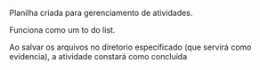 Planilha criada para gerenciamento de atividades.

Funciona como um to do list.

Ao salvar os arquivos no diretorio especificado (que servirá como evidencia), a atividade constará como concluída
